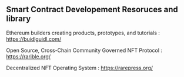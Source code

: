 
## Smart Contract Developement Resoruces and library 

Ethereum builders creating products, prototypes, and tutorials : https://buidlguidl.com/

Open Source, Cross-Chain Community Governed NFT Protocol : https://rarible.org/

Decentralized NFT Operating System : https://rarepress.org/

